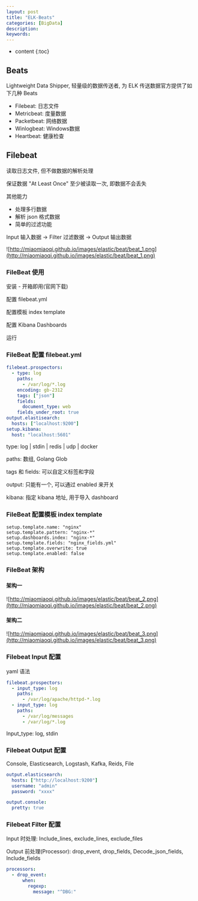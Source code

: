 ```yaml
---
layout: post
title: "ELK-Beats"
categories: [BigData]
description:
keywords:
---
```


* content
{:toc}     


## Beats

Lightweight Data Shipper, 轻量级的数据传送者, 为 ELK 传送数据官方提供了如下几种 Beats

* Filebeat: 日志文件
* Metricbeat: 度量数据
* Packetbeat: 网络数据
* Winlogbeat: Windows数据
* Heartbeat: 健康检查

## Filebeat

读取日志文件, 但不做数据的解析处理

保证数据 "At Least Once" 至少被读取一次, 即数据不会丢失

其他能力

* 处理多行数据
* 解析 json 格式数据
* 简单的过滤功能

Input 输入数据 -> Filter 过滤数据 -> Output 输出数据

![http://miaomiaoqi.github.io/images/elastic/beat/beat_1.png](http://miaomiaoqi.github.io/images/elastic/beat/beat_1.png)

### FileBeat 使用

安装 - 开箱即用(官网下载)

配置 filebeat.yml

配置模板 index template

配置 Kibana Dashboards

运行

### FileBeat 配置 filebeat.yml

```yaml
filebeat.prospectors:
  - type: log
    paths:
      - /var/log/*.log
    encoding: gb-2312
    tags: ["json"]
    fields:
      document_type: web
    fields_under_root: true
output.elastisearch: 
  hosts: ["localhost:9200"]
setup.kibana:
  host: "localhost:5601"
```

type: log \| stdin \| redis \| udp \| docker

paths: 数组, Golang Glob

tags 和 fields: 可以自定义标签和字段

output: 只能有一个, 可以通过 enabled 来开关

kibana: 指定 kibana 地址, 用于导入 dashboard

### FileBeat 配置模板 index template

```
setup.template.name: "nginx"
setup.template.pattern: "nginx-*"
setup.dashboards.index: "nginx-*"
setup.template.fields: "nginx_fields.yml"
setup.template.overwrite: true
setup.template.enabled: false
```



### FileBeat 架构

#### 架构一

![http://miaomiaoqi.github.io/images/elastic/beat/beat_2.png](http://miaomiaoqi.github.io/images/elastic/beat/beat_2.png)

#### 架构二

![http://miaomiaoqi.github.io/images/elastic/beat/beat_3.png](http://miaomiaoqi.github.io/images/elastic/beat/beat_3.png)







### Filebeat Input 配置

yaml 语法

```yaml
filebeat.prospectors:
  - input_type: log
    paths:
      - /var/log/apache/httpd-*.log
  - input_type: log
  	paths:
  	  - /var/log/messages
  	  - /var/log/*.log
```

Input_type: log, stdin



### Filebeat Output 配置

Console, Elasticsearch, Logstash, Kafka, Reids, File

```yaml
output.elasticsearch:
  hosts: ["http://localhost:9200"]
  username: "admin"
  password: "xxxx"
```

```yaml
output.console:
  pretty: true
```



### Filebeat Filter 配置

Input 时处理: Include_lines, exclude_lines, exclude_files

Output 前处理(Processor): drop_event, drop_fields, Decode_json_fields, Include_fields

```yaml
processors:
  - drop_event:
      when:
        regexp:
          message: "^DBG:"
```

